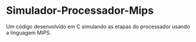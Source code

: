# Simulador-Processador-Mips
Um código desenvolvido em C simulando as etapas do processador usando a linguagem MIPS.
